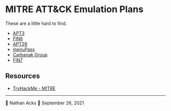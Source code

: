 # MITRE ATT&CK Emulation Plans

These are a little hard to find.

* [APT3](https://attack.mitre.org/resources/adversary-emulation-plans/)
* [FIN6](https://github.com/center-for-threat-informed-defense/adversary_emulation_library/tree/master/fin6)
* [APT29](https://github.com/center-for-threat-informed-defense/adversary_emulation_library/tree/master/apt29)
* [menuPass](https://github.com/center-for-threat-informed-defense/adversary_emulation_library/blob/master/menuPass)
* [Carbanak Group](https://github.com/center-for-threat-informed-defense/adversary_emulation_library/blob/master/carbanak)
* [FIN7](https://github.com/center-for-threat-informed-defense/adversary_emulation_library/tree/master/fin7)

## Resources

* [TryHackMe - MITRE](tryhackme-mitre.md)

- - - -

👤 Nathan Acks
📅 September 26, 2021

